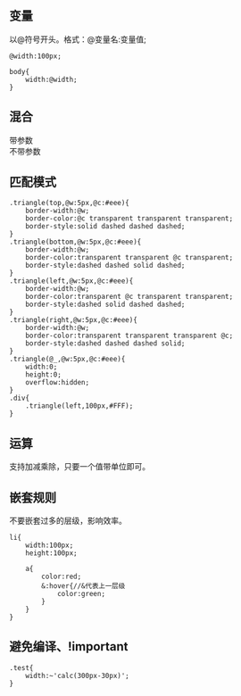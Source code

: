 
## 变量
以@符号开头。格式：@变量名:变量值;

    @width:100px;

    body{
        width:@width;
    }

## 混合
带参数<br/>
不带参数

## 匹配模式

    .triangle(top,@w:5px,@c:#eee){
        border-width:@w;
        border-color:@c transparent transparent transparent;
        border-style:solid dashed dashed dashed;
    }
    .triangle(bottom,@w:5px,@c:#eee){
        border-width:@w;
        border-color:transparent transparent @c transparent;
        border-style:dashed dashed solid dashed;
    }
    .triangle(left,@w:5px,@c:#eee){
        border-width:@w;
        border-color:transparent @c transparent transparent;
        border-style:dashed solid dashed dashed;
    }
    .triangle(right,@w:5px,@c:#eee){
        border-width:@w;
        border-color:transparent transparent transparent @c;
        border-style:dashed dashed dashed solid;
    }
    .triangle(@_,@w:5px,@c:#eee){
        width:0;
        height:0;
        overflow:hidden;
    }
    .div{
        .triangle(left,100px,#FFF);
    }

## 运算
支持加减乘除，只要一个值带单位即可。

## 嵌套规则
不要嵌套过多的层级，影响效率。

    li{
        width:100px;
        height:100px;

        a{
            color:red;
            &:hover{//&代表上一层级
                color:green;
            }
        }
    }

## 避免编译、!important

    .test{
        width:~'calc(300px-30px)';
    }